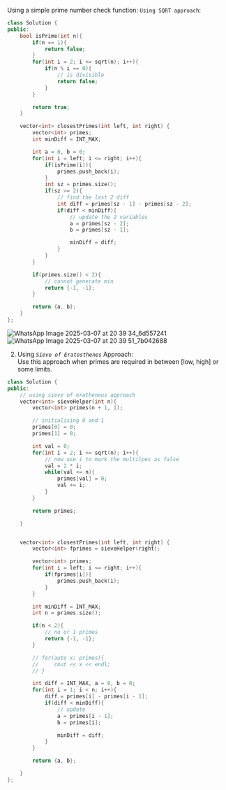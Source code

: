 
Using a simple prime number check function: `Using SQRT approach`:
```c++
class Solution {
public:
    bool isPrime(int n){
        if(n == 1){
            return false;
        }
        for(int i = 2; i <= sqrt(n); i++){
            if(n % i == 0){
                // is divisible
                return false;
            }
        }

        return true;
    }

    vector<int> closestPrimes(int left, int right) {
        vector<int> primes;
        int minDiff = INT_MAX;

        int a = 0, b = 0;
        for(int i = left; i <= right; i++){
            if(isPrime(i)){
                primes.push_back(i);
            }
            int sz = primes.size();
            if(sz >= 2){
                // find the last 2 diff
                int diff = primes[sz - 1] - primes[sz - 2];
                if(diff < minDiff){
                    // update the 2 variables
                    a = primes[sz - 2];
                    b = primes[sz - 1];

                    minDiff = diff;
                }
            }
        }

        if(primes.size() < 2){
            // cannot generate min
            return {-1, -1};
        }

        return {a, b};
    }
};
```

![WhatsApp Image 2025-03-07 at 20 39 34_6d557241](https://github.com/user-attachments/assets/ab92687f-91eb-46a1-8547-4b17d71688ea)
![WhatsApp Image 2025-03-07 at 20 39 51_7b042688](https://github.com/user-attachments/assets/18f02b34-a0d7-465d-96ba-08e27ea64e26)

2. Using *`Sieve of Eratosthenes`* Approach:    
Use this approach when primes are required in between [low, high] or some limits.


```c++
class Solution {
public:
    // using sieve of eratheneus approach
    vector<int> sieveHelper(int n){
        vector<int> primes(n + 1, 1);

        // initialising 0 and 1
        primes[0] = 0;
        primes[1] = 0;

        int val = 0;
        for(int i = 2; i <= sqrt(n); i++){
            // now use i to mark the multilpes as false
            val = 2 * i;
            while(val <= n){
                primes[val] = 0;
                val += i;
            }
        }

        return primes;

    }


    vector<int> closestPrimes(int left, int right) {
        vector<int> fprimes = sieveHelper(right);

        vector<int> primes;
        for(int i = left; i <= right; i++){
            if(fprimes[i]){
                primes.push_back(i);
            }
        }

        int minDiff = INT_MAX;
        int n = primes.size();

        if(n < 2){
            // no or 1 primes
            return {-1, -1};
        }

        // for(auto x: primes){
        //     cout << x << endl;
        // }

        int diff = INT_MAX, a = 0, b = 0;
        for(int i = 1; i < n; i++){
            diff = primes[i] - primes[i - 1];
            if(diff < minDiff){
                // update
                a = primes[i - 1];
                b = primes[i];

                minDiff = diff;
            }
        }

        return {a, b};

    }
};
```
